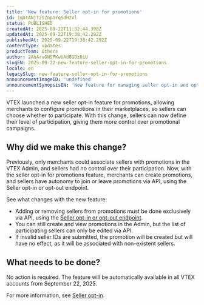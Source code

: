 ```yaml
---
title: 'New feature: Seller opt-in for promotions'
id: 1qatANjT2sZnpaYqSdHzVl
status: PUBLISHED
createdAt: 2025-09-22T11:32:44.398Z
updatedAt: 2025-09-22T19:38:42.292Z
publishedAt: 2025-09-22T19:38:42.292Z
contentType: updates
productTeam: Others
author: 2AhArvGNSPKwUAd8GOz0iU
slugEN: 2025-09-22-new-feature-seller-opt-in-for-promotions
locale: en
legacySlug: new-feature-seller-opt-in-for-promotions
announcementImageID: 'undefined'
announcementSynopsisEN: 'New feature for managing seller opt-in and opt-out of promotions via API.'
---
```


VTEX launched a new seller opt-in feature for promotions, allowing merchants to configure promotions in their marketplaces, so sellers can choose whether to participate. With this change, sellers can now define their level of participation, giving them more control over promotional campaigns.

## Why did we make this change?
Previously, only merchants could associate sellers with promotions in the VTEX Admin, and sellers had no control over their participation. Now, with the seller opt-in for promotions feature, merchants can create promotions, and sellers have autonomy to join or leave promotions via API, using the Seller opt-in or opt-out endpoint.

See what changes with the new feature:

- Adding or removing sellers from promotions must be done exclusively via API, using the [Seller opt-in or opt-out endpoint](https://developers.vtex.com/docs/api-reference/promotions-and-taxes-api#post-/api/rnb/pvt/calculatorconfiguration/-promotionId-/seller-opt).
- You can still create and view promotions in the Admin, but the list of participating sellers can only be edited via API.
- If invalid seller IDs are submitted, the promotion will be created but will have no effect, as it will be associated with non-existent sellers.

## What needs to be done?
No action is required. The feature will be automatically available in all VTEX accounts from September 22, 2025.

For more information, see [Seller opt-in](https://developers.vtex.com/docs/guides/seller-opt-in-promotions).

